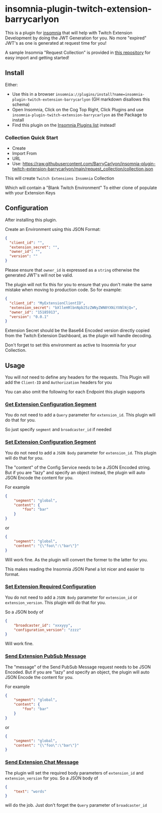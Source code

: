 # insomnia-plugin-twitch-extension-barrycarlyon

This is a plugin for [insomnia](https://insomnia.rest) that will help with Twitch Extension Development by doing the JWT Generation for you. No more "expired" JWT's as one is generated at request time for you!

A sample Insomnia "Request Collection" is provided in [this repository](https://github.com/BarryCarlyon/insomnia-plugin-twitch-extension-barrycarlyon/tree/main/request_collection) for easy import and getting started!

## Install

Either:
- Use this in a browser `insomnia://plugins/install?name=insomnia-plugin-twitch-extension-barrycarlyon` (GH markdown disallows this schema)
- Open Insomnia, Click on the Cog Top Right, Click Plugins and use `insomnia-plugin-twitch-extension-barrycarlyon` as the Package to install
- Find this plugin on the [Insomnia Plugins list](https://insomnia.rest/plugins/insomnia-plugin-twitch-extension-barrycarlyon) instead!

### Collection Quick Start

- Create
- Import From
- URL
- Use: https://raw.githubusercontent.com/BarryCarlyon/insomnia-plugin-twitch-extension-barrycarlyon/main/request_collection/collection.json

This will create `Twitch Extensions Insomnia` Collection

Which will contain a "Blank Twitch Environment"
To either clone of populate with your Extension Keys

## Configuration

After installing this plugin.

Create an Environment using this JSON Format:

```json
{
  "client_id": "",
  "extension_secret": "",
  "owner_id": "",
  "version": ""
}
```

Please ensure that `owner_id` is expressed as a `string` otherwise the generated JWT's will not be valid.

The plugin will not fix this for you to ensure that you don't make the same mistake when moving to production code. So for example:

```json
{
  "client_id": "MyExtensionClientID",
  "extension_secret": "bXlleHRlbnNpb25zZWNyZWN0YXNiYXNlNjQ=",
  "owner_id": "15185913",
  "version": "0.0.1"
}
```

Extension Secret should be the Base64 Encoded version directly copied from the Twitch Extension Dashboard, as the plugin will handle decoding.

Don't forget to set this environment as active to Insomnia for your Collection.

## Usage

You will _not_ need to define any headers for the requests.
This Plugin will add the `Client-ID` and `Authorization` headers for you

You can also omit the following for each Endpoint this plugin supports

### [Get Extension Configuration Segment](https://dev.twitch.tv/docs/api/reference#get-extension-configuration-segment)

You do not need to add a `Query` parameter for `extension_id`. This plugin will do that for you.

So just specify `segment` and `broadcaster_id` if needed

### [Set Extension Configuration Segment](https://dev.twitch.tv/docs/api/reference#set-extension-configuration-segment)

You do not need to add a `JSON Body` parameter for `extension_id`. This plugin will do that for you.

The "content" of the Config Service needs to be a JSON Encoded string.
But if you are "lazy" and specify an object instead, the plugin will auto JSON Encode the content for you.

For example

```json
{
    "segment": "global",
    "content": {
        "foo": "bar"
    }
}
```

or

```json
{
    "segment": "global",
    "content": "{\"foo\":\"bar\"}"
}
```

Will work fine. As the plugin will convert the former to the latter for you.

This makes reading the Insomnia JSON Panel a lot nicer and easier to format.

### [Set Extension Required Configuration](https://dev.twitch.tv/docs/api/reference#set-extension-required-configuration)

You do not need to add a `JSON Body` parameter for `extension_id` or `extension_version`. This plugin will do that for you.

So a JSON body of

```json
{
    "broadcaster_id": "xxxyyy",
    "configuration_version": "zzzz"
}
```

Will work fine.

### [Send Extension PubSub Message](https://dev.twitch.tv/docs/api/reference#send-extension-pubsub-message)

The "message" of the Send PubSub Message request needs to be JSON Encoded. But if you are "lazy" and specify an object, the plugin will auto JSON Encode the content for you.

For example

```json
{
    "segment": "global",
    "content": {
        "foo": "bar"
    }
}
```

or

```json
{
    "segment": "global",
    "content": "{\"foo\":\"bar\"}"
}
```

### [Send Extension Chat Message](https://dev.twitch.tv/docs/api/reference#send-extension-chat-messagee)

The plugin will set the required body parameters of `extension_id` and `extension_version` for you. So a JSON body of

```json
{
    "text": "words"
}
```

will do the job. Just don't forget the `Query` parameter of `broadcaster_id`

